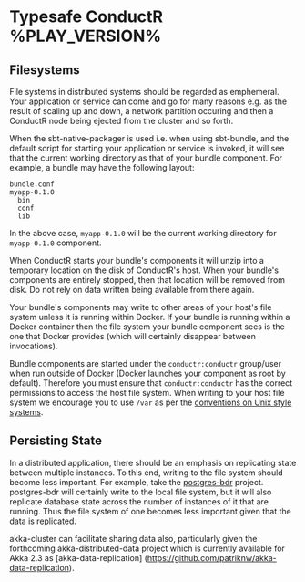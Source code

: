 # Typesafe ConductR %PLAY_VERSION%


## Filesystems

File systems in distributed systems should be regarded as emphemeral. Your application or service can come and go for many reasons e.g. as the result of scaling up and down, a network partition occuring and then a ConductR node being ejected from the cluster and so forth.

When the sbt-native-packager is used i.e. when using sbt-bundle, and the default script for starting your application or service is invoked, it will see that the current working directory as that of your bundle component. For example, a bundle may have the following layout:

```
bundle.conf
myapp-0.1.0
  bin
  conf
  lib
```

In the above case, `myapp-0.1.0` will be the current working directory for `myapp-0.1.0` component.

When ConductR starts your bundle's components it will unzip into a temporary location on the disk of ConductR's host. When your bundle's components are entirely stopped, then that location will be removed from disk. Do not rely on data written being available from there again.

Your bundle's components may write to other areas of your host's file system unless it is running within Docker. If your bundle is running within a Docker container then the file system your bundle component sees is the one that Docker provides (which will certainly disappear between invocations).

Bundle components are started under the `conductr:conductr` group/user when run outside of Docker (Docker launches your component as root by default). Therefore you must ensure that `conductr:conductr` has the correct permissions to access the host file system. When writing to your host file system we encourage you to use `/var` as per the [conventions on Unix style systems](https://en.wikipedia.org/wiki/Filesystem_Hierarchy_Standard).

## Persisting State

In a distributed application, there should be an emphasis on replicating state between multiple instances. To this end, writing to the file system should become less important. For example, take the [postgres-bdr](http://2ndquadrant.com/en/resources/bdr/) project. postgres-bdr will certainly write to the local file system, but it will also replicate database state across the number of instances of it that are running. Thus the file system of one becomes less important given that the data is replicated.

akka-cluster can facilitate sharing data also, particularly given the forthcoming akka-distributed-data project which is currently available for Akka 2.3 as [akka-data-replication] (https://github.com/patriknw/akka-data-replication).
